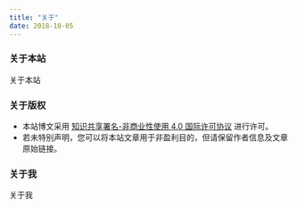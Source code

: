 ```yaml
---
title: "关于"
date: 2018-10-05
---
```


### 关于本站

关于本站

### 关于版权

* 本站博文采用 [知识共享署名-非商业性使用 4.0 国际许可协议](https://creativecommons.org/licenses/by-nc/4.0/) 进行许可。
* 若未特别声明，您可以将本站文章用于非盈利目的，但请保留作者信息及文章原始链接。

### 关于我

关于我